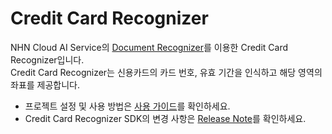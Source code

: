 # Credit Card Recognizer

NHN Cloud AI Service의 [Document Recognizer](https://docs.nhncloud.com/ko/AI%20Service/OCR/ko/overview/#document-ocr)를 이용한 Credit Card Recognizer입니다.<br>
Credit Card Recognizer는 신용카드의 카드 번호, 유효 기간을 인식하고 해당 영역의 좌표를 제공합니다.<br>

* 프로젝트 설정 및 사용 방법은 [사용 가이드](https://docs.nhncloud.com/ko/nhncloud/ko/nhncloud-sdk/creditcard-recognizer-android/)를 확인하세요. 
* Credit Card Recognizer SDK의 변경 사항은 [Release Note](https://docs.nhncloud.com/ko/nhncloud/ko/nhncloud-sdk/release-notes-android/)를 확인하세요.
